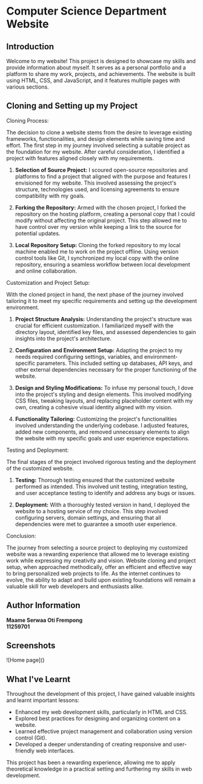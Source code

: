 
<body>
 

  <h1>Computer Science Department Website</h1>

  <h2>Introduction</h2>
  <p>Welcome to my website! This project is designed to showcase my skills and provide information about myself. It serves as a personal portfolio and a platform to share my work, projects, and achievements. The website is built using HTML, CSS, and JavaScript, and it features multiple pages with various sections.</p>

  <h2>Cloning and Setting up my Project</h2>
  <p>
Cloning Process:

The decision to clone a website stems from the desire to leverage existing frameworks, functionalities, and design elements while saving time and effort. The first step in my journey involved selecting a suitable project as the foundation for my website. After careful consideration, I identified a project with features aligned closely with my requirements.

1. **Selection of Source Project:**
   I scoured open-source repositories and platforms to find a project that aligned with the purpose and features I envisioned for my website. This involved assessing the project's structure, technologies used, and licensing agreements to ensure compatibility with my goals.

2. **Forking the Repository:**
   Armed with the chosen project, I forked the repository on the hosting platform, creating a personal copy that I could modify without affecting the original project. This step allowed me to have control over my version while keeping a link to the source for potential updates.

3. **Local Repository Setup:**
   Cloning the forked repository to my local machine enabled me to work on the project offline. Using version control tools like Git, I synchronized my local copy with the online repository, ensuring a seamless workflow between local development and online collaboration.

Customization and Project Setup:

With the cloned project in hand, the next phase of the journey involved tailoring it to meet my specific requirements and setting up the development environment.

1. **Project Structure Analysis:**
   Understanding the project's structure was crucial for efficient customization. I familiarized myself with the directory layout, identified key files, and assessed dependencies to gain insights into the project's architecture.

2. **Configuration and Environment Setup:**
   Adapting the project to my needs required configuring settings, variables, and environment-specific parameters. This included setting up databases, API keys, and other external dependencies necessary for the proper functioning of the website.

3. **Design and Styling Modifications:**
   To infuse my personal touch, I dove into the project's styling and design elements. This involved modifying CSS files, tweaking layouts, and replacing placeholder content with my own, creating a cohesive visual identity aligned with my vision.

4. **Functionality Tailoring:**
   Customizing the project's functionalities involved understanding the underlying codebase. I adjusted features, added new components, and removed unnecessary elements to align the website with my specific goals and user experience expectations.

Testing and Deployment:

The final stages of the project involved rigorous testing and the deployment of the customized website.

1. **Testing:**
   Thorough testing ensured that the customized website performed as intended. This involved unit testing, integration testing, and user acceptance testing to identify and address any bugs or issues.

2. **Deployment:**
   With a thoroughly tested version in hand, I deployed the website to a hosting service of my choice. This step involved configuring servers, domain settings, and ensuring that all dependencies were met to guarantee a smooth user experience.

Conclusion:

The journey from selecting a source project to deploying my customized website was a rewarding experience that allowed me to leverage existing work while expressing my creativity and vision. Website cloning and project setup, when approached methodically, offer an efficient and effective way to bring personalized web projects to life. As the internet continues to evolve, the ability to adapt and build upon existing foundations will remain a valuable skill for web developers and enthusiasts alike.
  </p>

 <h2>Author Information</h2>
  <p>
    <strong>Maame Serwaa Oti Frempong</strong><br>
    <strong>11259701</strong> 
  </p>

  <h2>Screenshots</h2>
![Home page](<Screenshots/Screenshot (115).png>)
  <h2>What I've Learnt</h2>
  <p>Throughout the development of this project, I have gained valuable insights and learnt important lessons:</p>

  <ul>
    <li>Enhanced my web development skills, particularly in HTML and CSS.</li>
    <li>Explored best practices for designing and organizing content on a website.</li>
    <li>Learned effective project management and collaboration using version control (Git).</li>
    <li>Developed a deeper understanding of creating responsive and user-friendly web interfaces.</li>
  </ul>

  <p>This project has been a rewarding experience, allowing me to apply theoretical knowledge in a practical setting and furthering my skills in web development.</p>

</body>
</html>
